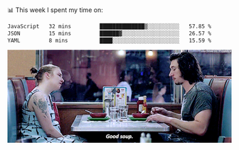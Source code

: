 📊 This week I spent my time on:
<!--START_SECTION:waka-->
```text
JavaScript   32 mins         ██████████████▒░░░░░░░░░░   57.85 % 
JSON         15 mins         ██████▓░░░░░░░░░░░░░░░░░░   26.57 % 
YAML         8 mins          ████░░░░░░░░░░░░░░░░░░░░░   15.59 % 
```
<!--END_SECTION:waka-->


![](goodSoup.gif)
